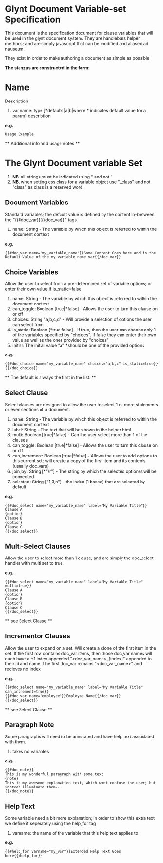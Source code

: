 # Glynt Document Variable-set Specification #

This document is the specification document for clause variables that will be used in the glynt document system.
They are handlebars helper methods; and are simply javascript that can be modified and aliased ad nauseum.

They exist in order to make authoring a document as simple as possible

__The stanzas are constructed in the form:__

# Name #
Description

1. var name: type [*defaults|a|b|where * indicates default value for a param] description

__e.g.__

    Usage Example

** Additional info and usage notes **


# The Glynt Document variable Set #

1. **NB.** all strings must be indicated using " and not '
2. **NB.** when setting css class for a variable object use "_class" and not "class" as class is a reserved word


## Document Variables ##
Standard variables; the default value is defined by the content in-between the "{{#doc_var}}{{/doc_var}}" tags

1. name: String - The variable by which this object is referred to within the document context
 
__e.g.__

    {{#doc_var name="my_variable_name"}}Some Content Goes here and is the Default Value of the my_variable_name var{{/doc_var}}


## Choice Variables ##
Allow the user to select from a pre-determined set of variable options; or enter their own value if is_static=false

1. name: String - The variable by which this object is referred to within the document context
2. can_toggle: Boolean [true|*false] - Allows the user to turn this clause on or off
3. choices: String "a,b,c,d" - Will provide a selection of options the user can select from
4. is_static: Boolean [*true|false] - If true, then the user can choose only 1 of the variables specified by "choices". If false they can enter their own value as well as the ones provided by "choices"
5. initial: The initial value "a" *should be one of the provided options

__e.g.__


    {{#doc_choice name="my_variable_name" choices="a,b,c" is_static=true}}{{/doc_choice}}

** The default is always the first in the list. **


## Select Clause ##
Select clauses are designed to allow the user to select 1 or more statements or even sections of a document.

1. name: String - The variable by which this object is referred to within the document context
2. label: String - The text that will be shown in the helper html
3. multi: Boolean [true|*false] - Can the user select more than 1 of the clauses
4. can_toggle: Boolean [true|*false] - Allows the user to turn this clause on or off
5. can_increment: Boolean [true|*false] - Allows the user to add options to this current set; will create a copy of the first item and its contents (usually doc_vars)
6. join_by: String [*"\r"] - The string by which the selected option/s will be connected
7. selected: String ["1,3,n"] - the index (1 based) that are selected by default

__e.g.__

    {{#doc_select name="my_variable_name" label="My Variable Title"}}
    Clause A
    {option}
    Clause B
    {option}
    Clause C
    {{/doc_select}}


## Multi-Select Clauses ##
Allow the user to select more than 1 clause; and are simply the doc_select handler with multi set to true.

__e.g.__

    {{#doc_select name="my_variable_name" label="My Variable Title" multi=true}}
    Clause A
    {option}
    Clause B
    {option}
    Clause C
    {{/doc_select}}

** see Select Clause **


## Incrementor Clauses ##
Allow the user to expand on a set. Will create a clone of the first item in the set. If the first row
contains doc_var items, then those doc_var names will each have a +1 index appended "<doc_var_name>_{index}" appended to their id and name.
The first doc_var remains "<doc_var_name>" and recieves no index.

__e.g.__

    {{#doc_select name="my_variable_name" label="My Variable Title" can_increment=true}}
    {{#doc_var name="employee"}}Employee Name{{/doc_var}}
    {{/doc_select}}

** see Select Clause **


## Paragraph Note ##

Some paragraphs will need to be annotated and have help text associated with them.

1. takes no variables

__e.g.__

    {{#doc_note}}
    This is my wonderful paragraph with some text
    {note}
    This is my awesome explanation text, which wont confuse the user; but instead illuminate them...
    {{/doc_note}}


## Help Text ##

Some variable need a bit more explanation; in order to show this extra text we define it seperately using the help_for tag

1. varname: the name of the variable that this help text applies to

__e.g.__

    {{#help_for varname="my_var"}}Extended Help Text Goes here{{/help_for}}

